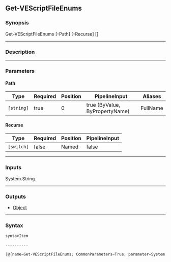 Get-VEScriptFileEnums
---------------------

### Synopsis

Get-VEScriptFileEnums [-Path] <string> [-Recurse] [<CommonParameters>]

---

### Description

---

### Parameters
#### **Path**

|Type      |Required|Position|PipelineInput                 |Aliases |
|----------|--------|--------|------------------------------|--------|
|`[string]`|true    |0       |true (ByValue, ByPropertyName)|FullName|

#### **Recurse**

|Type      |Required|Position|PipelineInput|
|----------|--------|--------|-------------|
|`[switch]`|false   |Named   |false        |

---

### Inputs
System.String

---

### Outputs
* [Object](https://learn.microsoft.com/en-us/dotnet/api/System.Object)

---

### Syntax
```PowerShell
syntaxItem
```
```PowerShell
----------
```
```PowerShell
{@{name=Get-VEScriptFileEnums; CommonParameters=True; parameter=System.Object[]}}
```
